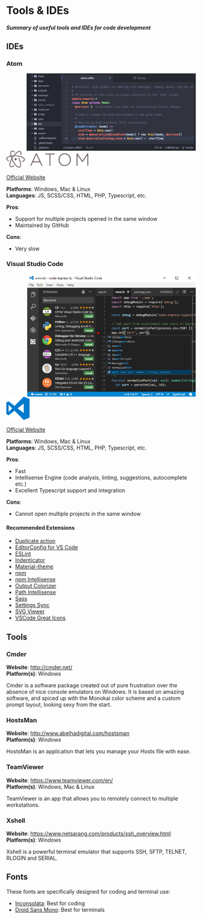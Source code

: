 # Tools & IDEs
##### Summary of useful tools and IDEs for code development

## IDEs
### Atom
<img src="/uploads/screenshots/atom-screenshot.png" alt="" align="right" width="450" />

![Atom Logo](/uploads/logos/atom-logo.png "Atom Logo")

[Official Website](https://atom.io/)

**Platforms**: Windows, Mac & Linux  
**Languages**: JS, SCSS/CSS, HTML, PHP, Typescript, etc.

**Pros**:
- Support for multiple projects opened in the same window
- Maintained by GitHub

**Cons**:
- Very slow

### Visual Studio Code
<img src="/uploads/screenshots/vscode-screenshot.png" alt="" align="right" width="450" />

![VS Code Logo](/uploads/logos/vscode-logo.png "VS Code Logo")

[Official Website](https://code.visualstudio.com/)

**Platforms**: Windows, Mac & Linux  
**Languages**: JS, SCSS/CSS, HTML, PHP, Typescript, etc.

**Pros**:
- Fast
- Intellisense Engine (code analysis, linting, suggestions, autocomplete etc.)
- Excellent Typescript support and integration

**Cons**:
- Cannot open multiple projects in the same window

#### Recommended Extensions

- [Duplicate action](https://marketplace.visualstudio.com/items?itemName=mrmlnc.vscode-duplicate)
- [EditorConfig for VS Code](https://marketplace.visualstudio.com/items?itemName=EditorConfig.EditorConfig)
- [ESLint](https://marketplace.visualstudio.com/items?itemName=dbaeumer.vscode-eslint)
- [Indenticator](https://marketplace.visualstudio.com/items?itemName=SirTori.indenticator)
- [Material-theme](https://marketplace.visualstudio.com/items?itemName=zhuangtongfa.Material-theme)
- [npm](https://marketplace.visualstudio.com/items?itemName=eg2.vscode-npm-script)
- [npm Intellisense](https://marketplace.visualstudio.com/items?itemName=christian-kohler.npm-intellisense)
- [Output Colorizer](https://marketplace.visualstudio.com/items?itemName=IBM.output-colorizer)
- [Path Intellisense](https://marketplace.visualstudio.com/items?itemName=christian-kohler.path-intellisense)
- [Sass](https://marketplace.visualstudio.com/items?itemName=robinbentley.sass-indented)
- [Settings Sync](https://marketplace.visualstudio.com/items?itemName=Shan.code-settings-sync)
- [SVG Viewer](https://marketplace.visualstudio.com/items?itemName=cssho.vscode-svgviewer)
- [VSCode Great Icons](https://marketplace.visualstudio.com/items?itemName=emmanuelbeziat.vscode-great-icons)
## Tools
### Cmder
**Website**: http://cmder.net/  
**Platform(s)**: Windows

Cmder is a software package created out of pure frustration over the absence of nice console emulators on Windows. It is based on amazing software, and spiced up with the Monokai color scheme and a custom prompt layout, looking sexy from the start.

### HostsMan
**Website**: http://www.abelhadigital.com/hostsman  
**Platform(s)**: Windows

HostsMan is an application that lets you manage your Hosts file with ease.

### TeamViewer
**Website**: https://www.teamviewer.com/en/  
**Platform(s)**: Windows, Mac & Linux

TeamViewer is an app that allows you to remotely connect to multiple workstations. 

### Xshell
**Website**: https://www.netsarang.com/products/xsh_overview.html  
**Platform(s)**: Windows

Xshell is a powerful terminal emulator that supports SSH, SFTP, TELNET, RLOGIN and SERIAL.
## Fonts
These fonts are specifically designed for coding and terminal use:

- [Inconsolata](http://levien.com/type/myfonts/inconsolata.html): Best for coding
- [Droid Sans Mono](https://www.fontsquirrel.com/fonts/droid-sans-mono): Best for terminals
